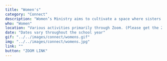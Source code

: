 ```yaml
---
title: "Women's"
category: "Connect"
description: "Women’s Ministry aims to cultivate a space where sisters can seek encouragement, prayer, and accountability. Through discipleship, women’s times, and retreat we aspire to build Christ-centered relationships where sisters can grow and support one another. "
who: "Women"
location: "Various activities primarily through Zoom. (Please get the Zoom password through our Facebook group, weekly email newsletter, Instagram, or by emailing us)"
date: "Dates vary throughout the school year"
gif: "../../images/connect/womens.gif"
img: "../../images/connect/womens.jpg"
link: ""
button: "ZOOM LINK"
---
```

